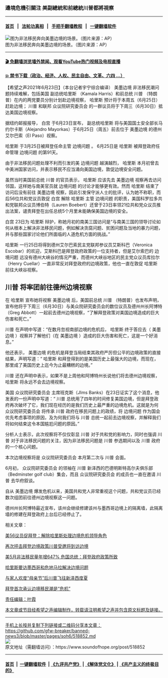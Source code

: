 ### 邊境危機引關注 美副總統和前總統川普都將視察
------------------------

#### [首页](https://github.com/gfw-breaker/banned-news3/blob/master/README.md) &nbsp;&nbsp;|&nbsp;&nbsp; [法轮功真相](https://github.com/begood0513/basic/blob/master/README.md)  &nbsp;&nbsp;|&nbsp;&nbsp; [手把手翻墙教程](https://github.com/gfw-breaker/guides/wiki)  &nbsp;&nbsp;|&nbsp;&nbsp; [一键翻墙软件](https://github.com/gfw-breaker/nogfw/blob/master/README.md)  



<div><img alt="图为非法移民奔向美墨边境的场景。（图片来源：AP）" src="https://img.soundofhope.org/2021-03/3-23-3-1616514474851.jpeg"/>
<br/><figcaption class="caption">
 图为非法移民奔向美墨边境的场景。（图片来源：AP）
</figcaption></div><hr/>

#### [ 🎬  免翻墙浏览墙外禁闻、观看YouTube热门视频及电视直播](https://github.com/gfw-breaker/HelloWorld)

#### [ 💥  禁书下载（政治、经济、人权、民主自由、文革、六四 ...）](https://github.com/gfw-breaker/books/blob/master/README.md)

<div><div class="Content__Wrapper sc-1bvya0-0 grZQxZ">
 <p class="meta-top">
  <span class="meta">
   【希望之声2021年6月23日】（本台记者宇宁综合编译）
  </span>
  <ok href="/term/15536">
   美墨边境
  </ok>
  非法移民潮问题持续难解，包括美国
  <ok href="/term/462860">
   副总统哈里斯
  </ok>
  （Kamala Harris）和前总统
  <ok href="/term/1041">
   川普
  </ok>
  （特朗普）在内的两党要员分别计划赴边境视察，
  <ok href="/term/16619">
   哈里斯
  </ok>
  预计将于本周五（6月25日）赶赴边境；
  <ok href="/term/1041">
   川普
  </ok>
  和联邦
  <ok href="/term/562160">
   众议院研究委员会
  </ok>
  的一群议员将于下周三（6月30日）抵达美国边境视察。
 </p>
 <p>
  据纽约邮报报导，
  <ok href="/term/1388">
   白宫
  </ok>
  于6月23日宣布，
  <ok href="/term/462860">
   副总统哈里斯
  </ok>
  将与美国国土安全部长马约尔卡斯（Alejandro Mayorkas）于6月25日（周五）前去位于
  <ok href="/term/15536">
   美墨边境
  </ok>
  的德州艾尔巴索（El Paso）视察。
 </p>
 <div class="AD_Embed__Wrap-sc-1xslmin-0 igMuqX module desktop">
  <div>
  </div>
 </div>
 <p>
  <ok href="/term/16619">
   哈里斯
  </ok>
  于3月25日被拜登任命主管
  <ok href="/term/35176">
   边境问题
  </ok>
  。 6月25日是
  <ok href="/term/16619">
   哈里斯
  </ok>
  被拜登政府任命管理
  <ok href="/term/35176">
   边境问题
  </ok>
  的第91天。
 </p>
 <p>
  由于非法移民问题处理不利而引发的美
  <ok href="/term/35176">
   边境问题
  </ok>
  越演越烈，
  <ok href="/term/16619">
   哈里斯
  </ok>
  本月初曾去中美洲国家访问，并表示移民不应当涌向美国边境，敦促边境安全问题。
 </p>
 <p>
  虽然当时美国前总统
  <ok href="/term/1041">
   川普
  </ok>
  的官员表示，
  <ok href="/term/16619">
   哈里斯
  </ok>
  应该先去
  <ok href="/term/15536">
   美墨边境
  </ok>
  视察再去访问邻国，这样她与南美官员就
  <ok href="/term/35176">
   边境问题
  </ok>
  的讨论才能够更有效。然而
  <ok href="/term/16619">
   哈里斯
  </ok>
  结束了访问后没有前往
  <ok href="/term/15536">
   美墨边境
  </ok>
  视察，因此引发保守派人士的批评，认为她不称职，而后56位共和党议员敦促
  <ok href="/term/1388">
   白宫
  </ok>
  解除
  <ok href="/term/16619">
   哈里斯
  </ok>
  主管
  <ok href="/term/35176">
   边境问题
  </ok>
  的职责，美国科罗拉多共和党联邦众议员博伯特（Lauren Boebert）还曾于23日率领21位共和党众议员推出法案，谴责拜登在出任总统5个月里未能确保美国边境的安全。
 </p>
 <p>
  <ok href="/term/1388">
   白宫
  </ok>
  23日为
  <ok href="/term/16619">
   哈里斯
  </ok>
  辩护，称她月初的南美三国访问是“与南美三国的领导讨论如何从根本上解决非法移民问题，例如解决贪腐问题、贫困问题及当地的暴力问题，并与那些国家讨论他们所面临的人道危机方面的挑战。”
 </p>
 <p>
  <ok href="/term/16619">
   哈里斯
  </ok>
  一行25日将得到德州艾尔巴索民主党联邦参议员艾斯科巴（Veronica Escobar）的欢迎，艾斯科巴是拜登政府政策的一位支持者，但是艾尔索巴的
  <ok href="/term/35176">
   边境问题
  </ok>
  远没有德州大峡谷的情况严重，而德州大峡谷地区的民主党众议员库拉尔（Henry Cuellar）一直非常反对拜登政府的边境政策，他也一直在敦促
  <ok href="/term/16619">
   哈里斯
  </ok>
  前往大峡谷视察。
 </p>
 <h2>
  <ok href="/term/1041">
   川普
  </ok>
  将率团前往德州边境视察
 </h2>
 <p>
  在
  <ok href="/term/16619">
   哈里斯
  </ok>
  宣布她将视察
  <ok href="/term/15536">
   美墨边境
  </ok>
  后，美国前总统
  <ok href="/term/1041">
   川普
  </ok>
  （特朗普）也发布声明，宣布他将于下周三（6月30日）与美众院研究委员会的数位议员及德州州长阿博特（Greg Abbott）一起前去德州边境视察，“了解拜登政策对美国边境造成的巨大伤害和死亡。”
 </p>
 <p>
  <ok href="/term/1041">
   川普
  </ok>
  在声明中写道：“在数月忽视南部边境的危机后，
  <ok href="/term/16619">
   哈里斯
  </ok>
  终于答应去（
  <ok href="/term/15536">
   美墨边境
  </ok>
  ）视察并了解他们（在
  <ok href="/term/15536">
   美墨边境
  </ok>
  ）造成的巨大伤害和死亡，这是一个好消息。”
 </p>
 <p>
  他还表示，
  <ok href="/term/15536">
   美墨边境
  </ok>
  的危机是拜登当局结束其政府严厉但公平的边境政策的直接结果，声明写道：“
  <ok href="/term/16619">
   哈里斯
  </ok>
  和拜登得到的是美国历史上最强大的边境，而现在，那里成了美国历史上迄今为止最糟糕的边境。”
 </p>
 <p>
  <ok href="/term/1041">
   川普
  </ok>
  还在声明中表示，如果不是上周他和阿博特州长说他们将去德州边境视察，
  <ok href="/term/16619">
   哈里斯
  </ok>
  将永远不会去边境视察。
 </p>
 <p>
  美国
  <ok href="/term/562160">
   众议院研究委员会
  </ok>
  主席班克斯（JIms Banks）在23日证实了这个消息，他发表的一份声明中写道：“
  <ok href="/term/1041">
   川普
  </ok>
  总统用了四年的时间修复美国边境，但是拜登政府再次破坏了它，我们现在经历的是我们历史上最严重的边境危机。这就是为何
  <ok href="/term/562160">
   众议院研究委员会
  </ok>
  将传承
  <ok href="/term/1041">
   川普
  </ok>
  政府在移民问题上的政绩，将
  <ok href="/term/35176">
   边境问题
  </ok>
  作为国会优先考虑事项的原因，及为何我们将与
  <ok href="/term/1041">
   川普
  </ok>
  总统一起前去边境视察，并解释我们将如何结束这令本国尴尬问题的原因。”
 </p>
 <div class="AD_Embed__Wrap-sc-1xslmin-0 igMuqX module desktop">
  <div>
  </div>
 </div>
 <p>
  分析人士表示，此次视察将不仅仅彰显
  <ok href="/term/1041">
   川普
  </ok>
  对于共和党的影响力，同时也强调
  <ok href="/term/1041">
   川普
  </ok>
  对于非法移民问题的关注，因为非法移民问题是
  <ok href="/term/1041">
   川普
  </ok>
  参选期间以及
  <ok href="/term/1041">
   川普
  </ok>
  政府的一个核心问题。
 </p>
 <p>
  本次边境视察将是
  <ok href="/term/562160">
   众议院研究委员会
  </ok>
  本月第二次与
  <ok href="/term/1041">
   川普
  </ok>
  会面。
 </p>
 <p>
  6月初，
  <ok href="/term/562160">
   众议院研究委员会
  </ok>
  的领袖在
  <ok href="/term/1041">
   川普
  </ok>
  新泽西的巴德明斯特高尔夫俱乐部（Bedminster golf club）集会，而且
  <ok href="/term/562160">
   众议院研究委员会
  </ok>
  的成员也一直在邀请
  <ok href="/term/1041">
   川普
  </ok>
  去华府叙谈。
 </p>
 <p>
  自从
  <ok href="/term/15536">
   美墨边境
  </ok>
  爆发危机以来，美国共和党人非常重视这个问题，共和党议员已经数次组团前往德州边境视察这一问题。
 </p>
 <p>
  德州州长阿博特最近宣布，该州会继续修建该州与墨西哥边境上的隔离墙，此隔离墙的修建在拜登政府上台后已经停止了。
 </p>
 <p>
  相关文章：
 </p>
 <p>
  <a data-ved="2ahUKEwjv_d_A2K7xAhWxW3wKHWxnDdsQFjAAegQIAxAD" href="https://www.soundofhope.org/post/517475?lang=b5" ping="/url?sa=t&amp;source=web&amp;rct=j&amp;url=https://www.soundofhope.org/post/517475%3Flang%3Db5&amp;ved=2ahUKEwjv_d_A2K7xAhWxW3wKHWxnDdsQFjAAegQIAxAD">
   美56议员促拜登：解除哈里斯处理边境危机领导角色
  </ok>
 </p>
 <p>
  <a data-ved="2ahUKEwi_3oSd267xAhWUf30KHTsaBXcQFjABegQIAxAE" href="https://www.soundofhope.org/post/516341?lang=b5" ping="/url?sa=t&amp;source=web&amp;rct=j&amp;url=https://www.soundofhope.org/post/516341%3Flang%3Db5&amp;ved=2ahUKEwi_3oSd267xAhWUf30KHTsaBXcQFjABegQIAxAE">
   再次抨击拜登边境政策川普受邀将到访边境
  </ok>
 </p>
 <p>
  <a data-ved="2ahUKEwi02-uf3K7xAhWVfn0KHdElAcQQFjAAegQIAhAD" href="https://www.soundofhope.org/post/514481?lang=b5" ping="/url?sa=t&amp;source=web&amp;rct=j&amp;url=https://www.soundofhope.org/post/514481%3Flang%3Db5&amp;ved=2ahUKEwi02-uf3K7xAhWVfn0KHdElAcQQFjAAegQIAhAD">
   美5月非法移民量年增647% 危国总统：拜登政府政策所致
  </ok>
 </p>
 <p>
  <a data-ved="2ahUKEwia9vWC267xAhVNFLcAHYzdBRQQFjAAegQIAxAD" href="https://www.soundofhope.org/post/495431?lang=b5" ping="/url?sa=t&amp;source=web&amp;rct=j&amp;url=https://www.soundofhope.org/post/495431%3Flang%3Db5&amp;ved=2ahUKEwia9vWC267xAhVNFLcAHYzdBRQQFjAAegQIAxAD">
   哈里斯要访墨西哥和危地马拉解决边境问题
  </ok>
 </p>
 <p>
  <a data-ved="2ahUKEwiaipXl4q7xAhW04nMBHSIiAwIQFjABegQIAhAE" href="https://www.soundofhope.org/post/503762?lang=b5" ping="/url?sa=t&amp;source=web&amp;rct=j&amp;url=https://www.soundofhope.org/post/503762%3Flang%3Db5&amp;ved=2ahUKEwiaipXl4q7xAhW04nMBHSIiAwIQFjABegQIAhAE">
   与家人欢度“母亲节”后川普飞往新泽西度夏
  </ok>
 </p>
 <p>
  <a data-ved="2ahUKEwilpdS2267xAhUafX0KHRL5AYgQFjAEegQICRAE" href="https://www.soundofhope.org/post/496529?lang=b5" ping="/url?sa=t&amp;source=web&amp;rct=j&amp;url=https://www.soundofhope.org/post/496529%3Flang%3Db5&amp;ved=2ahUKEwilpdS2267xAhUafX0KHRL5AYgQFjAEegQICRAE">
   拜登首次承认边境移民潮是“危机”
  </ok>
 </p>
 <p class="meta-btm">
  责任编辑：叶霞
 </p>
 <p class="meta-btm">
  本文章或节目经希望之声编辑制作，转载请注明希望之声并包含原文标题及链接。
 </p>
</div>
</div>
<hr/>
手机上长按并复制下列链接或二维码分享本文章：<br/>
https://github.com/gfw-breaker/banned-news3/blob/master/pages/soh6/518852.md <br/>
<a href='https://github.com/gfw-breaker/banned-news3/blob/master/pages/soh6/518852.md'><img src='https://github.com/gfw-breaker/banned-news3/blob/master/pages/soh6/518852.md.png'/></a> <br/>
原文地址（需翻墙访问）：https://www.soundofhope.org/post/518852


------------------------
#### [首页](https://github.com/gfw-breaker/banned-news3/blob/master/README.md) &nbsp;|&nbsp; [一键翻墙软件](https://github.com/gfw-breaker/nogfw/blob/master/README.md) &nbsp;| [《九评共产党》](https://github.com/gfw-breaker/9ping.md/blob/master/README.md#九评之一评共产党是什么) | [《解体党文化》](https://github.com/gfw-breaker/jtdwh.md/blob/master/README.md) | [《共产主义的终极目的》](https://github.com/gfw-breaker/gczydzjmd.md/blob/master/README.md)


<img src='http://gfw-breaker.win/banned-news3/pages/soh6/518852.md' width='0px' height='0px'/>